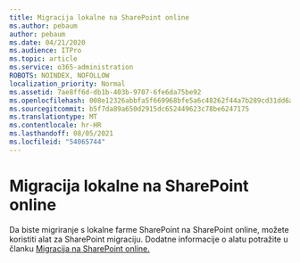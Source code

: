 ```yaml
---
title: Migracija lokalne na SharePoint online
ms.author: pebaum
author: pebaum
ms.date: 04/21/2020
ms.audience: ITPro
ms.topic: article
ms.service: o365-administration
ROBOTS: NOINDEX, NOFOLLOW
localization_priority: Normal
ms.assetid: 7ae8ff6d-db1b-403b-9707-6fe6da75be92
ms.openlocfilehash: 008e12326abbfa5f669968bfe5a6c48262f44a7b289cd31dd6a229f78d268a34
ms.sourcegitcommit: b5f7da89a650d2915dc652449623c78be6247175
ms.translationtype: MT
ms.contentlocale: hr-HR
ms.lasthandoff: 08/05/2021
ms.locfileid: "54065744"
---
```

# <a name="migrate-on-premises-to-sharepoint-online"></a>Migracija lokalne na SharePoint online

Da biste migriranje s lokalne farme SharePoint na SharePoint online, možete koristiti alat za SharePoint migraciju. Dodatne informacije o alatu potražite u članku [Migracija na SharePoint online.](https://go.microsoft.com/fwlink/?linkid=2019574)
  

